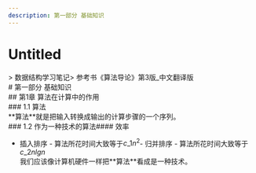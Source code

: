 ```yaml
---
description: 第一部分 基础知识
---
```


# Untitled

&gt; 数据结构学习笔记&gt; 参考书《算法导论》第3版\_中文翻译版  
\# 第一部分 基础知识  
\#\# 第1章 算法在计算中的作用  
\#\#\# 1.1 算法  
\*\*算法\*\*就是把输入转换成输出的计算步骤的一个序列。  
\#\#\# 1.2 作为一种技术的算法\#\#\#\# 效率  
- 插入排序 - 算法所花时间大致等于$c\_1n^2$- 归并排序 - 算法所花时间大致等于$c\_2nlgn$  
我们应该像计算机硬件一样把\*\*算法\*\*看成是一种技术。

